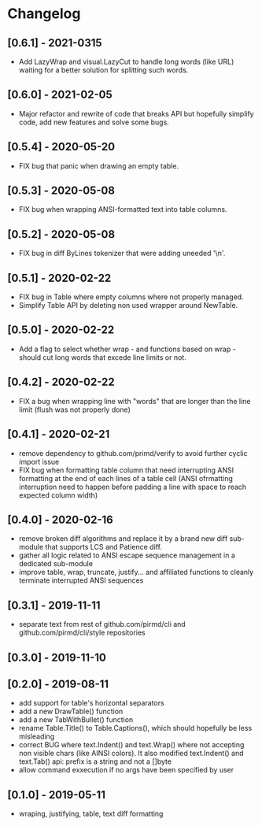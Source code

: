 # Changelog

## [0.6.1] - 2021-0315
- Add LazyWrap and visual.LazyCut to handle long words (like URL) waiting for a
  better solution for splitting such words.

## [0.6.0] - 2021-02-05
- Major refactor and rewrite of code that breaks API but hopefully simplify
  code, add new features and solve some bugs.

## [0.5.4] - 2020-05-20
- FIX bug that panic when drawing an empty table.

## [0.5.3] - 2020-05-08
- FIX bug when wrapping ANSI-formatted text into table columns.

## [0.5.2] - 2020-05-08
- FIX bug in diff ByLines tokenizer that were adding uneeded '\n'.

## [0.5.1] - 2020-02-22
- FIX bug in Table where empty columns where not properly managed.
- Simplify Table API by deleting non used wrapper around NewTable.

## [0.5.0] - 2020-02-22
- Add a flag to select whether wrap - and functions based on wrap - should cut
  long words that excede line limits or not.

## [0.4.2] - 2020-02-22
- FIX a bug when wrapping line with "words" that are longer than the line limit
  (flush was not properly done)

## [0.4.1] - 2020-02-21
- remove dependency to github.com/primd/verify to avoid further cyclic import issue
- FIX bug when formatting table column that need interrupting ANSI formatting
  at the end of each lines of a table cell (ANSI ofrmatting interruption need
  to happen before padding a line with space to reach expected column width)

## [0.4.0] - 2020-02-16
- remove broken diff algorithms and replace it by a brand new diff sub-module
  that supports LCS and Patience diff.
- gather all logic related to ANSI escape sequence management in a dedicated
  sub-module 
- improve table, wrap, truncate, justify... and affiliated functions to cleanly
  terminate interrupted ANSI sequences

## [0.3.1] - 2019-11-11
- separate text from rest of github.com/pirmd/cli and
  github.com/pirmd/cli/style repositories

## [0.3.0] - 2019-11-10

## [0.2.0] - 2019-08-11
- add support for table's horizontal separators
- add a new DrawTable() function
- add a new TabWithBullet() function
- rename Table.Title() to Table.Captions(), which should hopefully be less
  misleading
- correct BUG where text.Indent() and text.Wrap() where not accepting non
  visible chars (like AINSI colors). It also modified text.Indent() and
  text.Tab() api: prefix is a string and not a []byte
- allow command exxecution if no args have been specified by user

## [0.1.0] - 2019-05-11
- wraping, justifying, table, text diff formatting
